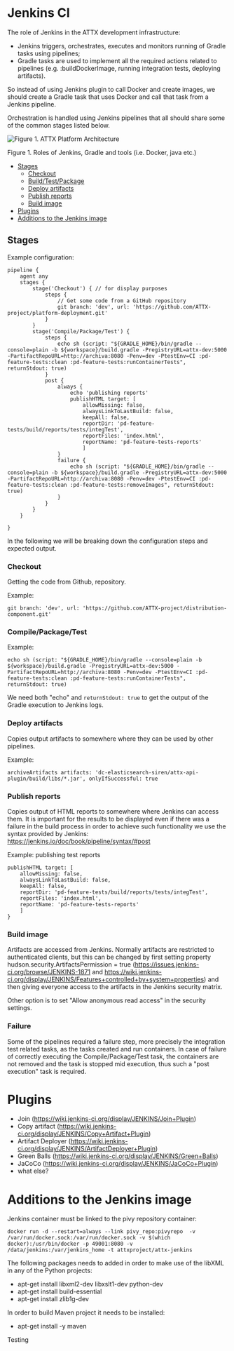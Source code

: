 # Jenkins CI

The role of Jenkins in the ATTX development infrastructure:

* Jenkins triggers, orchestrates, executes and monitors running of Gradle tasks using pipelines;
* Gradle tasks are used to implement all the required actions related to pipelines (e.g. :buildDockerImage, running integration tests, deploying artifacts).

So instead of using Jenkins plugin to call Docker and create images, we should create a Gradle task that uses Docker and call that task from a Jenkins pipeline.

Orchestration is handled using Jenkins pipelines that all should share some of the common stages listed below.

![Figure 1. ATTX Platform Architecture](https://rawgit.com/ATTX-project/ATTX-project.github.io/master/images/cicd_jenkins-gradle-tools.svg)

Figure 1. Roles of Jenkins, Gradle and tools (i.e. Docker, java etc.)

<!-- TOC START min:1 max:3 link:true update:true -->
  - [Stages](#stages)
    - [Checkout](#checkout)
    - [Build/Test/Package](#buildtestpackage)
    - [Deploy artifacts](#deploy-artifacts)
    - [Publish reports](#publish-reports)
    - [Build image](#build-image)
- [Plugins](#plugins)
- [Additions to the Jenkins image](#additions-to-the-jenkins-image)

<!-- TOC END -->

## Stages

Example configuration:

```
pipeline {
    agent any
    stages {
        stage('Checkout') { // for display purposes
            steps {
                // Get some code from a GitHub repository
                git branch: 'dev', url: 'https://github.com/ATTX-project/platform-deployment.git'
            }
        }
        stage('Compile/Package/Test') {
            steps {
                echo sh (script: "${GRADLE_HOME}/bin/gradle --console=plain -b ${workspace}/build.gradle -PregistryURL=attx-dev:5000 -PartifactRepoURL=http://archiva:8080 -Penv=dev -PtestEnv=CI :pd-feature-tests:clean :pd-feature-tests:runContainerTests", returnStdout: true)
            }
            post {
                always {
                    echo 'publishing reports'
                    publishHTML target: [
                        allowMissing: false,
                        alwaysLinkToLastBuild: false,
                        keepAll: false,
                        reportDir: 'pd-feature-tests/build/reports/tests/integTest',
                        reportFiles: 'index.html',
                        reportName: 'pd-feature-tests-reports'
                        ]                    
                }
                failure {
                    echo sh (script: "${GRADLE_HOME}/bin/gradle --console=plain -b ${workspace}/build.gradle -PregistryURL=attx-dev:5000 -PartifactRepoURL=http://archiva:8080 -Penv=dev -PtestEnv=CI :pd-feature-tests:clean :pd-feature-tests:removeImages", returnStdout: true)
                }
            }
        }
    }

}

```

In the following we will be breaking down the configuration steps and expected output.

### Checkout

Getting the code from Github, repository.

Example:

`git branch: 'dev', url: 'https://github.com/ATTX-project/distribution-component.git'`

### Compile/Package/Test

Example:

```
echo sh (script: "${GRADLE_HOME}/bin/gradle --console=plain -b ${workspace}/build.gradle -PregistryURL=attx-dev:5000 -PartifactRepoURL=http://archiva:8080 -Penv=dev -PtestEnv=CI :pd-feature-tests:clean :pd-feature-tests:runContainerTests", returnStdout: true)
```

We need both "echo" and `returnStdout: true` to get the output of the Gradle execution to Jenkins logs.

### Deploy artifacts

Copies output artifacts to somewhere where they can be used by other pipelines.

Example:

```
archiveArtifacts artifacts: 'dc-elasticsearch-siren/attx-api-plugin/build/libs/*.jar', onlyIfSuccessful: true
```

### Publish reports

Copies output of HTML reports to somewhere where Jenkins can access them. It is important for the results to be displayed even if there was a failure in the build process in order to achieve such functionality we use the syntax provided by Jenkins: https://jenkins.io/doc/book/pipeline/syntax/#post

Example: publishing test reports

```
publishHTML target: [
    allowMissing: false,
    alwaysLinkToLastBuild: false,
    keepAll: false,
    reportDir: 'pd-feature-tests/build/reports/tests/integTest',
    reportFiles: 'index.html',
    reportName: 'pd-feature-tests-reports'
    ]                    
}
```

### Build image

Artifacts are accessed from Jenkins. Normally artifacts are restricted to authenticated clients, but this can be changed by first setting property hudson.security.ArtifactsPermission = true (https://issues.jenkins-ci.org/browse/JENKINS-1871 and https://wiki.jenkins-ci.org/display/JENKINS/Features+controlled+by+system+properties) and then giving everyone access to the artifacts in the Jenkins security matrix.

Other option is to set "Allow anonymous read access" in the security settings.


### Failure

Some of the pipelines required a failure step, more precisely the integration test related tasks, as the tasks created and run containers. In case of failure of correctly executing the Compile/Package/Test task, the containers are not removed and the task is stopped mid execution, thus such a "post execution" task is required.

# Plugins

* Join (https://wiki.jenkins-ci.org/display/JENKINS/Join+Plugin)
* Copy artifact (https://wiki.jenkins-ci.org/display/JENKINS/Copy+Artifact+Plugin)
* Artifact Deployer (https://wiki.jenkins-ci.org/display/JENKINS/ArtifactDeployer+Plugin)
* Green Balls (https://wiki.jenkins-ci.org/display/JENKINS/Green+Balls)
* JaCoCo (https://wiki.jenkins-ci.org/display/JENKINS/JaCoCo+Plugin)
* what else?

# Additions to the Jenkins image

Jenkins container must be linked to the pivy repository container:

```
docker run -d --restart=always --link pivy_repo:pivyrepo  -v /var/run/docker.sock:/var/run/docker.sock -v $(which docker):/usr/bin/docker -p 49001:8080 -v /data/jenkins:/var/jenkins_home -t attxproject/attx-jenkins
```

The following packages needs to added in order to make use of the libXML in any of the Python projects:

* apt-get install libxml2-dev libxslt1-dev python-dev
* apt-get install build-essential
* apt-get install zlib1g-dev

In order to build Maven project it needs to be installed:
* apt-get install -y maven

Testing
